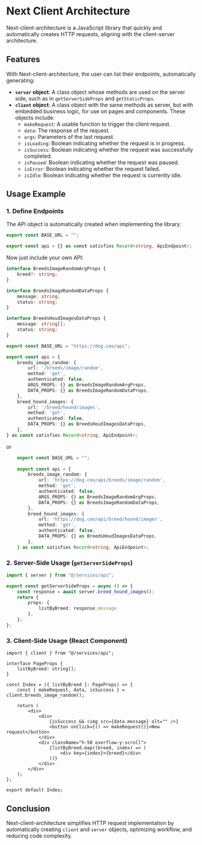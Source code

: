 # Next Client Architecture

Next-client-architecture is a JavaScript library that quickly and automatically creates HTTP requests, aligning with the client-server architecture.

## Features

With Next-client-architecture, the user can list their endpoints, automatically generating:

- **`server` object**: A class object whose methods are used on the server side, such as in `getServerSideProps` and `getStaticProps`.
- **`client` object**: A class object with the same methods as server, but with embedded business logic, for use on pages and components. These objects include:
  - `makeRequest`: A usable function to trigger the client request.
  - `data`: The response of the request.
  - `args`: Parameters of the last request.
  - `isLoading`: Boolean indicating whether the request is in progress.
  - `isSuccess`: Boolean indicating whether the request was successfully completed.
  - `isPaused`: Boolean indicating whether the request was paused.
  - `isError`: Boolean indicating whether the request failed.
  - `isIdle`: Boolean indicating whether the request is currently idle.

## Usage Example

### 1. Define Endpoints

The API object is automatically created when implementing the library:

```ts
export const BASE_URL = "";

export const api = {} as const satisfies Record<string, ApiEndpoint>;
```
Now just include your own API:

```ts
interface BreedsImageRandomArgProps {
    breed?: string;
}

interface BreedsImageRandomDataProps {
    message: string;
    status: string;
}

interface BreedsHoudImagesDataProps {
    message: string[];
    status: string;
}

export const BASE_URL = "https://dog.ceo/api";

export const api = {
    breeds_image_random: {
        url: '/breeds/image/random',
        method: 'get',
        authenticated: false,
        ARGS_PROPS: {} as BreedsImageRandomArgProps,
        DATA_PROPS: {} as BreedsImageRandomDataProps,
    },
    breed_hound_images: {
        url: '/breed/hound/images',
        method: 'get',
        authenticated: false,
        DATA_PROPS: {} as BreedsHoudImagesDataProps,
    },
} as const satisfies Record<string, ApiEndpoint>;
```

or

```ts
    export const BASE_URL = "";
    
    export const api = {
        breeds_image_random: { 
            url: 'https://dog.ceo/api/breeds/image/random', 
            method: 'get', 
            authenticated: false, 
            ARGS_PROPS: {} as BreedsImageRandomArgProps,  
            DATA_PROPS: {} as BreedsImageRandomDataProps,
        },
        breed_hound_images: { 
            url: 'https://dog.ceo/api/breed/hound/images', 
            method: 'get', 
            authenticated: false, 
            DATA_PROPS: {} as BreedsHoudImagesDataProps,
        },
    } as const satisfies Record<string, ApiEndpoint>;
```

### 2. Server-Side Usage (`getServerSideProps`)

```ts
import { server } from "@/services/api";

export const getServerSideProps = async () => {
    const response = await server.breed_hound_images();
    return {
        props: {
            listByBreed: response.message
        },
    };
};
```

### 3. Client-Side Usage (React Component)

```tsx
import { client } from "@/services/api";

interface PageProps {
    listByBreed: string[];
}

const Index = ({ listByBreed }: PageProps) => {
    const { makeRequest, data, isSuccess } = client.breeds_image_random();

    return (
        <div>
            <div>
                {isSuccess && <img src={data.message} alt="" />}
                <button onClick={() => makeRequest()}>New request</button>
            </div>
            <div className="h-50 overflow-y-scroll">
                {listByBreed.map((breed, index) => (
                    <div key={index}>{breed}</div>
                ))}
            </div>
        </div>
    );
};

export default Index;
```

## Conclusion

Next-client-architecture simplifies HTTP request implementation by automatically creating `client` and `server` objects, optimizing workflow, and reducing code complexity.
